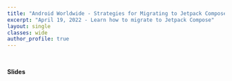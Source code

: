 ```yaml
---
title: "Android Worldwide - Strategies for Migrating to Jetpack Compose "
excerpt: "April 19, 2022 - Learn how to migrate to Jetpack Compose"
layout: single
classes: wide
author_profile: true
---
```


<br/>

**Slides**

<script async class="speakerdeck-embed" data-id="ec2bec577b9447d4b2d99445a6d50773" data-ratio="1.77777777777778" src="//speakerdeck.com/assets/embed.js"></script>
